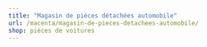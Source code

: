 ```yaml
---
title: "Magasin de pièces détachées automobile"
url: /macenta/magasin-de-pieces-detachees-automobile/
shop: pièces de voitures
---
```

